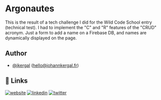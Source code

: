 # Argonautes

This is the result of a tech challenge I did for the Wild Code School entry (technical test).
I had to implement the "C" and "R" features of the "CRUD" acronym. Just a form to add a name on a Firebase DB, and names are dynamically displayed on the page.

## Author

-   [@jkergal](https://github.com/jkergal) (hello@johannkergal.fr)

## 🔗 Links

[![website](https://img.shields.io/badge/my_website-000?style=for-the-badge&logo=ko-fi&logoColor=white)](https://johannkergal.fr/)
[![linkedin](https://img.shields.io/badge/linkedin-0A66C2?style=for-the-badge&logo=linkedin&logoColor=white)](https://www.linkedin.com/in/johannkergal)
[![twitter](https://img.shields.io/badge/twitter-1DA1F2?style=for-the-badge&logo=twitter&logoColor=white)](https://twitter.com/zetyd)
